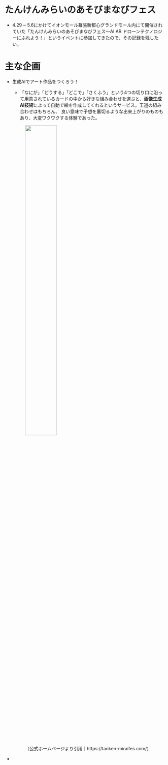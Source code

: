 # たんけんみらいのあそびまなびフェス

- 4.29 ~ 5.6にかけてイオンモール幕張新都心グランドモール内にて開催されていた「たんけんみらいのあそびまなびフェス〜AI AR ドローンテクノロジーにふれよう！」というイベントに参加してきたので、その記録を残したい。

# 主な企画

- 生成AIでアート作品をつくろう！
  - 「なにが」「どうする」「どこで」「さくふう」という4つの切り口に沿って用意されているカードの中から好きな組み合わせを選ぶと、**画像生成AI技術**によって自動で絵を作成してくれるというサービス。王道の組み合わせはもちろん、
  良い意味で予想を裏切るような出来上がりのものもあり、大変ワクワクする体験であった。
  <figure>
    <img src="https://i.gyazo.com/33086ff534bdffba1ed2ec51b26b315e.jpg" height="50%" width="50%"> 
    <figcaption>（公式ホームページより引用｜https://tanken-miraifes.com/）</figcaption>
  </figure>

- 

  
